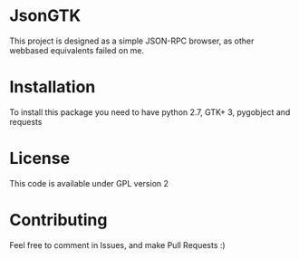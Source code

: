 JsonGTK
=======

This project is designed as a simple JSON-RPC browser, as other webbased equivalents failed on me.

Installation
=======

To install this package you need to have python 2.7, GTK+ 3, pygobject and requests

License
=======

This code is available under GPL version 2

Contributing
=======

Feel free to comment in Issues, and make Pull Requests :)
